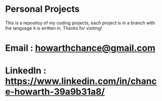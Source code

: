 # Personal Projects
This is a repositoy of my coding projects, each project is in a branch with the language it is written in.
Thanks for visiting!

# Email : howarthchance@gmail.com
# LinkedIn : https://www.linkedin.com/in/chance-howarth-39a9b31a8/
